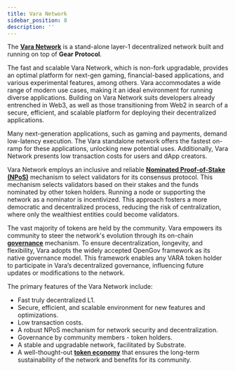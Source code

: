 ```yaml
---
title: Vara Network
sidebar_position: 8
description: ''
---
```


The **[Vara Network](https://vara.network/)** is a stand-alone layer-1 decentralized network built and running on top of **Gear Protocol**.

The fast and scalable Vara Network, which is non-fork upgradable, provides an optimal platform for next-gen gaming, financial-based applications, and various experimental features, among others. Vara accommodates a wide range of modern use cases, making it an ideal environment for running diverse applications. Building on Vara Network suits developers already entrenched in Web3, as well as those transitioning from Web2 in search of a secure, efficient, and scalable platform for deploying their decentralized applications.

Many next-generation applications, such as gaming and payments, demand low-latency execution. The Vara standalone network offers the fastest on-ramp for these applications, unlocking new potential uses. Additionally, Vara Network presents low transaction costs for users and dApp creators.

Vara Network employs an inclusive and reliable **[Nominated Proof-of-Stake (NPoS)](https://wiki.vara.network/docs/staking/)** mechanism to select validators for its consensus protocol. This mechanism selects validators based on their stakes and the funds nominated by other token holders. Running a node or supporting the network as a nominator is incentivized. This approach fosters a more democratic and decentralized process, reducing the risk of centralization, where only the wealthiest entities could become validators.

The vast majority of tokens are held by the community. Vara empowers its community to steer the network's evolution through its on-chain **[governance](https://wiki.vara.network/docs/governance/)** mechanism. To ensure decentralization, longevity, and flexibility, Vara adopts the widely accepted OpenGov framework as its native governance model. This framework enables any VARA token holder to participate in Vara’s decentralized governance, influencing future updates or modifications to the network.

The primary features of the Vara Network include:
- Fast truly decentralized L1.
- Secure, efficient, and scalable environment for new features and optimizations.
- Low transaction costs.
- A robust NPoS mechanism for network security and decentralization.
- Governance by community members - token holders.
- A stable and upgradable network, facilitated by Substrate.
- A well-thought-out **[token economy](https://wiki.vara.network/docs/tokenomics/)** that ensures the long-term sustainability of the network and benefits for its community.

